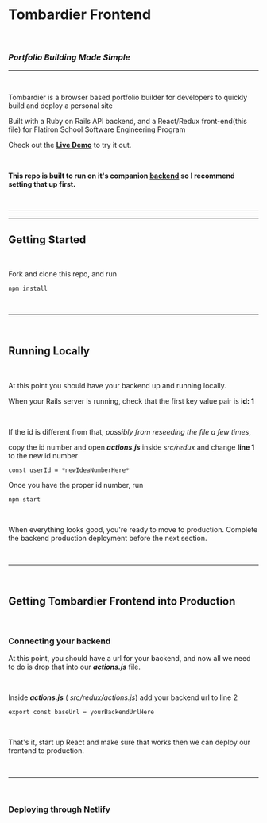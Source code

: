 # Tombardier Frontend

<br>

### *Portfolio Building Made Simple*

---

<br>

Tombardier is a browser based portfolio builder for developers to quickly build and deploy a personal site

Built with a Ruby on Rails API backend, and a React/Redux front-end(this file) for Flatiron School Software Engineering Program

Check out the **[Live Demo](https://tombardier.netlify.app/)** to try it out.

<br>


**This repo is built to run on it's companion [backend]() so I recommend setting that up first.**

<br>

---
---

## Getting Started

<br>


Fork and clone this repo, and run

`npm install`

<br>

---

<br>

## Running Locally

<br>

At this point you should have your backend up and running locally.

When your Rails server is running, check that the first key value pair is **id: 1** 

<br>

If the id is different from that, *possibly from reseeding the file a few times*, 

copy the id number and open ***actions.js*** inside *src/redux* and change **line 1** to the new id number

`const userId = *newIdeaNumberHere*`
<br>

Once you have the proper id number, run

`npm start`

<br>

When everything looks good, you're ready to move to production. Complete the backend production deployment before the next section.

<br>

---

<br>

## Getting Tombardier Frontend into Production

<br>

### Connecting your backend 

At this point, you should have a url for your backend, and now all we need to do is drop that into our ***actions.js*** file. 

<br>

Inside ***actions.js*** ( *src/redux/actions.js*) add your backend url to line 2 

`export const baseUrl = yourBackendUrlHere`

<br>

That's it, start up React and make sure that works then we can deploy our frontend to production.

<br>

---

<br>

### Deploying through Netlify

<br>

